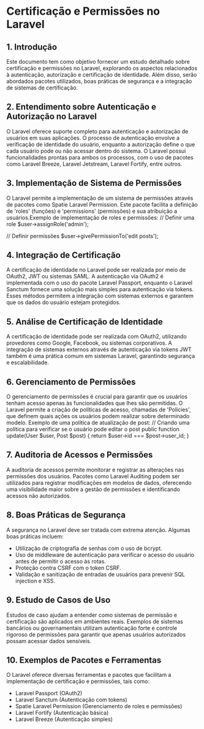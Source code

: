 # Certificação e Permissões no Laravel

## 1. Introdução
Este documento tem como objetivo fornecer um estudo detalhado sobre certificação e permissões no Laravel, explorando os aspectos relacionados à autenticação, autorização e certificação de identidade. Além disso, serão abordados pacotes utilizados, boas práticas de segurança e a integração de sistemas de certificação.
## 2. Entendimento sobre Autenticação e Autorização no Laravel
O Laravel oferece suporte completo para autenticação e autorização de usuários em suas aplicações. O processo de autenticação envolve a verificação de identidade do usuário, enquanto a autorização define o que cada usuário pode ou não acessar dentro do sistema. O Laravel possui funcionalidades prontas para ambos os processos, com o uso de pacotes como Laravel Breeze, Laravel Jetstream, Laravel Fortify, entre outros.
## 3. Implementação de Sistema de Permissões
O Laravel permite a implementação de um sistema de permissões através de pacotes como Spatie Laravel Permission. Este pacote facilita a definição de 'roles' (funções) e 'permissions' (permissões) e sua atribuição a usuários.Exemplo de implementação de roles e permissões:
// Definir uma role
$user->assignRole('admin');

// Definir permissões
$user->givePermissionTo('edit posts');


## 4. Integração de Certificação
A certificação de identidade no Laravel pode ser realizada por meio de OAuth2, JWT ou sistemas SAML. A autenticação via OAuth2 é implementada com o uso do pacote Laravel Passport, enquanto o Laravel Sanctum fornece uma solução mais simples para autenticação via tokens. Esses métodos permitem a integração com sistemas externos e garantem que os dados do usuário estejam protegidos.
## 5. Análise de Certificação de Identidade
A certificação de identidade pode ser realizada com OAuth2, utilizando provedores como Google, Facebook, ou sistemas corporativos. A integração de sistemas externos através de autenticação via tokens JWT também é uma prática comum em sistemas Laravel, garantindo segurança e escalabilidade.
## 6. Gerenciamento de Permissões
O gerenciamento de permissões é crucial para garantir que os usuários tenham acesso apenas às funcionalidades que lhes são permitidas. O Laravel permite a criação de políticas de acesso, chamadas de 'Policies', que definem quais ações os usuários podem realizar sobre determinado modelo. Exemplo de uma política de atualização de post:
// Criando uma política para verificar se o usuário pode editar o post
public function update(User $user, Post $post)
{
    return $user->id === $post->user_id;
}


## 7. Auditoria de Acessos e Permissões
A auditoria de acessos permite monitorar e registrar as alterações nas permissões dos usuários. Pacotes como Laravel Auditing podem ser utilizados para registrar modificações em modelos de dados, oferecendo uma visibilidade maior sobre a gestão de permissões e identificando acessos não autorizados.
## 8. Boas Práticas de Segurança
A segurança no Laravel deve ser tratada com extrema atenção. Algumas boas práticas incluem:
- Utilização de criptografia de senhas com o uso de bcrypt.
- Uso de middleware de autenticação para verificar o acesso do usuário antes de permitir o acesso às rotas.
- Proteção contra CSRF com o token CSRF.
- Validação e sanitização de entradas de usuários para prevenir SQL injection e XSS.
## 9. Estudo de Casos de Uso
Estudos de caso ajudam a entender como sistemas de permissão e certificação são aplicados em ambientes reais. Exemplos de sistemas bancários ou governamentais utilizam autenticação forte e controle rigoroso de permissões para garantir que apenas usuários autorizados possam acessar dados sensíveis.
## 10. Exemplos de Pacotes e Ferramentas
O Laravel oferece diversas ferramentas e pacotes que facilitam a implementação de certificação e permissões, tais como:
- Laravel Passport (OAuth2)
- Laravel Sanctum (Autenticação com tokens)
- Spatie Laravel Permission (Gerenciamento de roles e permissões)
- Laravel Fortify (Autenticação básica)
- Laravel Breeze (Autenticação simples)
